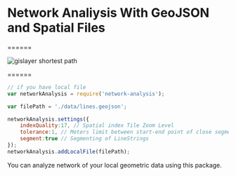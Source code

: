 #  Network Analiysis With GeoJSON and Spatial Files
======

![gislayer shortest path](https://static.wixstatic.com/media/638a67_02b8a07487954d0aa0e6481f403d2208~mv2.gif)

======


```js
// if you have local file
var networkAnalysis = require('network-analysis');

var filePath = './data/lines.geojson';

networkAnalysis.settings({
    indexQuality:17, // Spatial index Tile Zoom Level
    tolerance:1, // Meters limit between start-end point of close segments
    segment:true // Segmenting of LineStrings
});
networkAnalysis.addLocalFile(filePath);
```
You can analyze network of your local geometric data using this package.


